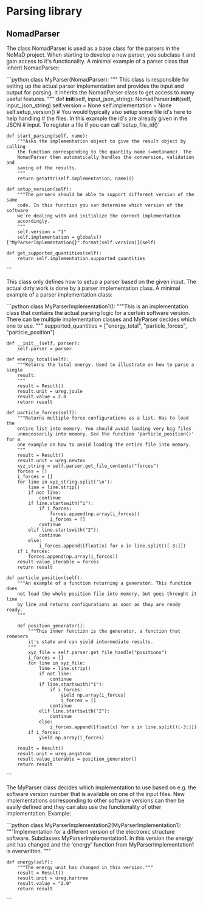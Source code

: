 # Parsing library

## NomadParser

The class NomadParser is used as a base class for the parsers in the NoMaD
project. When starting to develop a new parser, you subclass it and gain access
to it's functionality. A minimal example of a parser class that inherit NomadParser:

´´´python
class MyParser(NomadParser):
    """
    This class is responsible for setting up the actual parser implementation
    and provides the input and output for parsing. It inherits the NomadParser
    class to get access to many useful features.
    """
    def __init__(self, input_json_string):
        NomadParser.__init__(self, input_json_string)
        self.version = None
        self.implementation = None
        self.setup_version()
        # You would typically also setup some file id's here to help handling
        # the files. In this example the id's are already given in the JSON
        # input. To register a file if you can call 'setup_file_id()'

    def start_parsing(self, name):
        """Asks the implementation object to give the result object by calling
        the function corresponding to the quantity name (=metaname). The
        NomadParser then automatically handles the conversion, validation and
        saving of the results.
        """
        return getattr(self.implementation, name)()

    def setup_version(self):
        """The parsers should be able to support different version of the same
        code. In this function you can determine which version of the software
        we're dealing with and initialize the correct implementation
        accordingly.
        """
        self.version = "1"
        self.implementation = globals()["MyParserImplementation{}".format(self.version)](self)

    def get_supported_quantities(self):
        return self.implementation.supported_quantities
´´´

This class only defines how to setup a parser based on the given input. The
actual dirty work is done by a parser implementation class. A minimal example
of a parser implementation class:

´´´python
class MyParserImplementation1():
    """This is an implementation class that contains the actual parsing logic
    for a certain software version. There can be multiple implementation
    classes and MyParser decides which one to use.
    """
    supported_quantities = ["energy_total", "particle_forces", "particle_position"]

    def __init__(self, parser):
        self.parser = parser

    def energy_total(self):
        """Returns the total energy. Used to illustrate on how to parse a single
        result.
        """
        result = Result()
        result.unit = ureg.joule
        result.value = 2.0
        return result

    def particle_forces(self):
        """Returns multiple force configurations as a list. Has to load the
        entire list into memory. You should avoid loading very big files
        unnecessarily into memory. See the function 'particle_position()' for a
        one example on how to avoid loading the entire file into memory.
        """
        result = Result()
        result.unit = ureg.newton
        xyz_string = self.parser.get_file_contents("forces")
        forces = []
        i_forces = []
        for line in xyz_string.split('\n'):
            line = line.strip()
            if not line:
                continue
            if line.startswith("i"):
                if i_forces:
                    forces.append(np.array(i_forces))
                    i_forces = []
                continue
            elif line.startswith("2"):
                continue
            else:
                i_forces.append([float(x) for x in line.split()[-3:]])
        if i_forces:
            forces.append(np.array(i_forces))
        result.value_iterable = forces
        return result

    def particle_position(self):
        """An example of a function returning a generator. This function does
        not load the whole position file into memory, but goes throught it line
        by line and returns configurations as soon as they are ready ready.
        """

        def position_generator():
            """This inner function is the generator, a function that remebers
            it's state and can yield intermediate results.
            """
            xyz_file = self.parser.get_file_handle("positions")
            i_forces = []
            for line in xyz_file:
                line = line.strip()
                if not line:
                    continue
                if line.startswith("i"):
                    if i_forces:
                        yield np.array(i_forces)
                        i_forces = []
                    continue
                elif line.startswith("2"):
                    continue
                else:
                    i_forces.append([float(x) for x in line.split()[-3:]])
            if i_forces:
                yield np.array(i_forces)

        result = Result()
        result.unit = ureg.angstrom
        result.value_iterable = position_generator()
        return result
´´´

The MyParser class decides which implementation to use based on e.g. the
software version number that is available on one of the input files. New
implementations corresponding to other software versions can then be easily
defined and they can also use the functionality of other implementation.
Example:

´´´python
class MyParserImplementation2(MyParserImplementation1):
    """Implementation for a different version of the electronic structure
    software. Subclasses MyParserImplementation1. In this version the
    energy unit has changed and the 'energy' function from
    MyParserImplementation1 is overwritten.
    """

    def energy(self):
        """The energy unit has changed in this version."""
        result = Result()
        result.unit = ureg.hartree
        result.value = "2.0"
        return result
´´´
